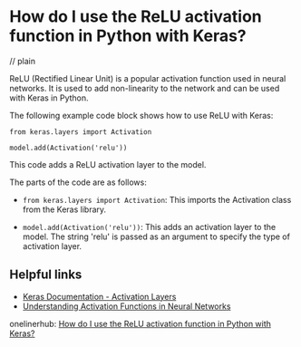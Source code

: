 # How do I use the ReLU activation function in Python with Keras?
// plain

ReLU (Rectified Linear Unit) is a popular activation function used in neural networks. It is used to add non-linearity to the network and can be used with Keras in Python.

The following example code block shows how to use ReLU with Keras:

```
from keras.layers import Activation

model.add(Activation('relu'))
```

This code adds a ReLU activation layer to the model.

The parts of the code are as follows:

* `from keras.layers import Activation`: This imports the Activation class from the Keras library.

* `model.add(Activation('relu'))`: This adds an activation layer to the model. The string 'relu' is passed as an argument to specify the type of activation layer.

## Helpful links

* [Keras Documentation - Activation Layers](https://keras.io/api/layers/activations/)
* [Understanding Activation Functions in Neural Networks](https://towardsdatascience.com/activation-functions-neural-networks-1cbd9f8d91d6)

onelinerhub: [How do I use the ReLU activation function in Python with Keras?](https://onelinerhub.com/python-keras/how-do-i-use-the-relu-activation-function-in-python-with-keras)